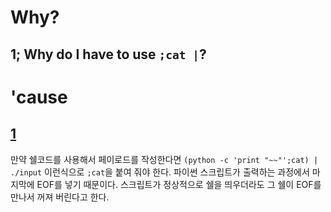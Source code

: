 # Why?
## 1; Why do I have to use `;cat |`?

# 'cause
## [1](http://satanel001.tistory.com/82)
만약 쉘코드를 사용해서 페이로드를 작성한다면 `(python -c 'print "~~"';cat) | ./input` 이런식으로 `;cat`을 붙여 줘야 한다.
파이썬 스크립트가 출력하는 과정에서 마지막에 EOF를 넣기 때문이다. 스크립트가 정상적으로 쉘을 띄우더라도 그 쉘이 EOF를 만나서 꺼져 버린다고 한다.
